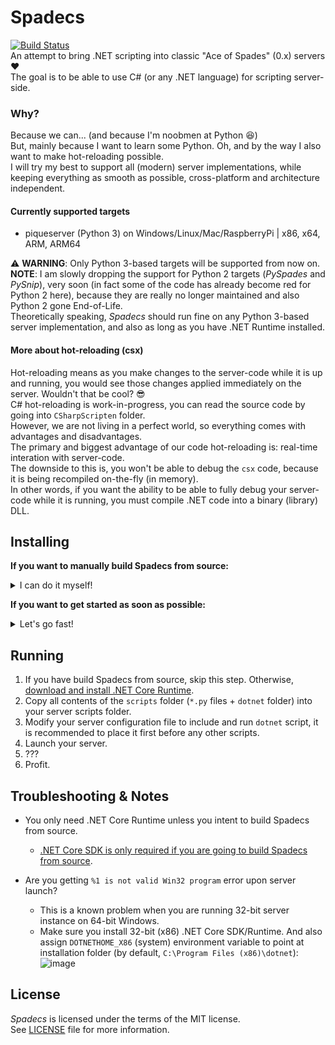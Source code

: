 # Spadecs
[![Build Status](https://github.com/Conticop/Spadecs/workflows/CI/badge.svg?branch=master)](https://github.com/Conticop/Spadecs/commits/master)  
An attempt to bring .NET scripting into classic "Ace of Spades" (0.x) servers ❤️  
The goal is to be able to use C# (or any .NET language) for scripting server-side.  

### Why?
Because we can... (and because I'm noobmen at Python 😆)  
But, mainly because I want to learn some Python. Oh, and by the way I also want to make hot-reloading possible.  
I will try my best to support all (modern) server implementations, while keeping everything as smooth as possible, cross-platform and architecture independent.  

#### Currently supported targets
- piqueserver (Python 3) on Windows/Linux/Mac/RaspberryPi | x86, x64, ARM, ARM64

⚠️ **WARNING**: Only Python 3-based targets will be supported from now on.  
**NOTE**: I am slowly dropping the support for Python 2 targets (*PySpades* and *PySnip*), very soon (in fact some of the code has already become red for Python 2 here), because they are really no longer maintained and also Python 2 gone End-of-Life.  
Theoretically speaking, *Spadecs* should run fine on any Python 3-based server implementation, and also as long as you have .NET Runtime installed.  

#### More about hot-reloading (csx)
Hot-reloading means as you make changes to the server-code while it is up and running, you would see those changes applied immediately on the server. Wouldn't that be cool? 😎  
C# hot-reloading is work-in-progress, you can read the source code by going into `CSharpScripten` folder.  
However, we are not living in a perfect world, so everything comes with advantages and disadvantages.  
The primary and biggest advantage of our code hot-reloading is: real-time interation with server-code.  
The downside to this is, you won't be able to debug the `csx` code, because it is being recompiled on-the-fly (in memory).  
In other words, if you want the ability to be able to fully debug your server-code while it is running, you must compile .NET code into a binary (library) DLL.  

## Installing
**If you want to manually build Spadecs from source:**
<details>
  <summary>I can do it myself!</summary>

  ### Building
  1. Install .NET Core SDK (3.0 or higher), [using latest available is highly recommended](https://dotnet.microsoft.com/download/dotnet-core).
  2. [Download](https://github.com/Conticop/Spadecs/archive/master.zip) **or** Clone the repository (using `git clone https://github.com/Conticop/Spadecs`).
     * If you choose to download via zip: After downloading, extract the zip archive to preferable location, and open a command prompt (Terminal) inside the folder.
     * If you choose to clone: After cloning, open the folder (`cd Spadecs`).
  3. Run `dotnet build Spadecs`.

  If there are no errors, the output binaries shall be located in a new [`dotnet` folder under scripts](/scripts).  
  If you made it this far, you are ready to proceed to [Running section](#running).
</details>

**If you want to get started as soon as possible:**
<details>
  <summary>Let's go fast!</summary>

  ### Steps
  1. [Download the latest precompiled release](https://github.com/Conticop/Spadecs/releases/latest) for your system.

  Jump to [Running section](#running).
</details>

## Running
1. If you have build Spadecs from source, skip this step. Otherwise, [download and install .NET Core Runtime](https://dotnet.microsoft.com/download/dotnet-core/current/runtime).
2. Copy all contents of the `scripts` folder (`*.py` files + `dotnet` folder) into your server scripts folder.
3. Modify your server configuration file to include and run `dotnet` script, it is recommended to place it first before any other scripts.
4. Launch your server.
5. ???
6. Profit.

## Troubleshooting & Notes
- You only need .NET Core Runtime unless you intent to build Spadecs from source.  
    * [.NET Core SDK is only required if you are going to build Spadecs from source](https://dotnet.microsoft.com/download).  

- Are you getting `%1 is not valid Win32 program` error upon server launch?  
    * This is a known problem when you are running 32-bit server instance on 64-bit Windows.  
    * Make sure you install 32-bit (x86) .NET Core SDK/Runtime. And also assign `DOTNETHOME_X86` (system) environment variable to point at installation folder (by default, `C:\Program Files (x86)\dotnet`):  
    ![image](https://user-images.githubusercontent.com/58798963/74741057-6dc02800-525c-11ea-9af3-b85bd5daa4ec.png)

## License
*Spadecs* is licensed under the terms of the MIT license.  
See [LICENSE](/LICENSE) file for more information.
